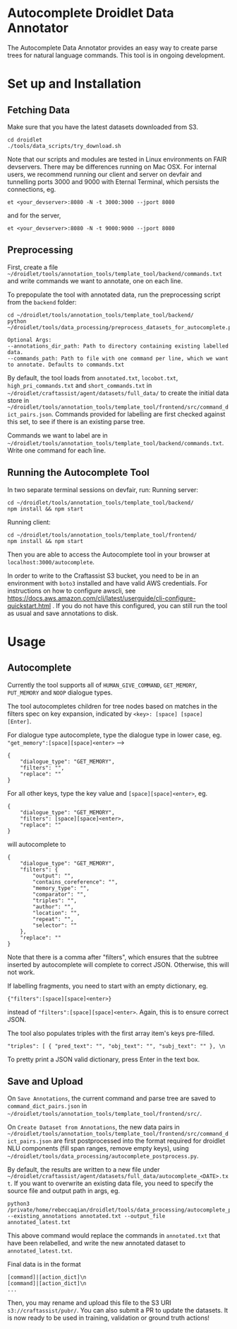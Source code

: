 # Autocomplete Droidlet Data Annotator

The Autocomplete Data Annotator provides an easy way to create parse trees for natural language commands. This tool is in ongoing development.

# Set up and Installation
## Fetching Data
Make sure that you have the latest datasets downloaded from S3.
```
cd droidlet
./tools/data_scripts/try_download.sh
```
Note that our scripts and modules are tested in Linux environments on FAIR devservers. There may be differences running on Mac OSX.
For internal users, we recommend running our client and server on devfair and tunnelling ports 3000 and 9000 with Eternal Terminal, which persists the connections, eg.
```
et <your_devserver>:8080 -N -t 3000:3000 --jport 8080
```
and for the server,
```
et <your_devserver>:8080 -N -t 9000:9000 --jport 8080
```

## Preprocessing
First, create a file `~/droidlet/tools/annotation_tools/template_tool/backend/commands.txt` and write commands we want to annotate, one on each line.

To prepopulate the tool with annotated data, run the preprocessing script from the `backend` folder:
```
cd ~/droidlet/tools/annotation_tools/template_tool/backend/
python ~/droidlet/tools/data_processing/preprocess_datasets_for_autocomplete.py

Optional Args:
--annotations_dir_path: Path to directory containing existing labelled data.
--commands_path: Path to file with one command per line, which we want to annotate. Defaults to commands.txt
```

By default, the tool loads from `annotated.txt`, `locobot.txt`, `high_pri_commands.txt` and `short_commands.txt` in `~/droidlet/craftassist/agent/datasets/full_data/` to create the initial data store in `~/droidlet/tools/annotation_tools/template_tool/frontend/src/command_dict_pairs.json`. Commands provided for labelling are first checked against this set, to see if there is an existing parse tree.

Commands we want to label are in `~/droidlet/tools/annotation_tools/template_tool/backend/commands.txt`. Write one command for each line.


## Running the Autocomplete Tool
In two separate terminal sessions on devfair, run:
Running server:
```
cd ~/droidlet/tools/annotation_tools/template_tool/backend/
npm install && npm start
```

Running client:
```
cd ~/droidlet/tools/annotation_tools/template_tool/frontend/
npm install && npm start
```

Then you are able to access the Autocomplete tool in your browser at `localhost:3000/autocomplete`.

In order to write to the Craftassist S3 bucket, you need to be in an environment with `boto3` installed and have valid AWS credentials. For instructions on how to configure awscli, see https://docs.aws.amazon.com/cli/latest/userguide/cli-configure-quickstart.html . If you do not have this configured, you can still run the tool as usual and save annotations to disk.

# Usage
## Autocomplete

Currently the tool supports all of `HUMAN_GIVE_COMMAND`, `GET_MEMORY`, `PUT_MEMORY` and `NOOP` dialogue types.

The tool autocompletes children for tree nodes based on matches in the filters spec on key expansion, indicated by `<key>: [space] [space] [Enter]`.

For dialogue type autocomplete, type the dialogue type in lower case, eg. `"get_memory":[space][space]<enter>` -->
```
{
    "dialogue_type": "GET_MEMORY",
    "filters": "",
    "replace": ""
}
```

For all other keys, type the key value and `[space][space]<enter>`, eg.
```
{
    "dialogue_type": "GET_MEMORY",
    "filters": [space][space]<enter>,
    "replace": ""
}
```
will autocomplete to
```
{
    "dialogue_type": "GET_MEMORY",
    "filters": {
        "output": "",
        "contains_coreference": "",
        "memory_type": "",
        "comparator": "",
        "triples": "",
        "author": "",
        "location": "",
        "repeat": "",
        "selector": ""
    },
    "replace": ""
}
```

Note that there is a comma after "filters", which ensures that the subtree inserted by autocomplete will complete to correct JSON. Otherwise, this will not work.

If labelling fragments, you need to start with an empty dictionary, eg.
```
{"filters":[space][space]<enter>}
```
instead of `"filters":[space][space]<enter>`. Again, this is to ensure correct JSON.

The tool also populates triples with the first array item's keys pre-filled.

`"triples": [ { "pred_text": "", "obj_text": "", "subj_text": "" }, \n`

To pretty print a JSON valid dictionary, press Enter in the text box.

## Save and Upload
On `Save Annotations`, the current command and parse tree are saved to `command_dict_pairs.json` in `~/droidlet/tools/annotation_tools/template_tool/frontend/src/`.

On `Create Dataset from Annotations`, the new data pairs in `~/droidlet/tools/annotation_tools/template_tool/frontend/src/command_dict_pairs.json` are first postprocessed into the format required for droidlet NLU components (fill span ranges, remove empty keys), using `~/droidlet/tools/data_processing/autocomplete_postprocess.py`. 

By default, the results are written to a new file under `~/droidlet/craftassist/agent/datasets/full_data/autocomplete_<DATE>.txt`. If you want to overwrite an existing data file, you need to specify the source file and output path in args, eg.

```
python3 /private/home/rebeccaqian/droidlet/tools/data_processing/autocomplete_postprocess.py --existing_annotations annotated.txt --output_file annotated_latest.txt
```

This above command would replace the commands in `annotated.txt` that have been relabelled, and write the new annotated dataset to `annotated_latest.txt`.

Final data is in the format

```
[command]|[action_dict]\n
[command]|[action_dict]\n
...
```

Then, you may rename and upload this file to the S3 URI `s3://craftassist/pubr/`. You can also submit a PR to update the datasets. It is now ready to be used in training, validation or ground truth actions!

